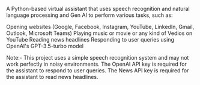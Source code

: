 A Python-based virtual assistant that uses speech recognition and natural language processing and Gen AI to perform various tasks, such as:

Opening websites (Google, Facebook, Instagram, YouTube, LinkedIn, Gmail, Outlook, Microsoft Teams)
Playing music or movie or any kind of Vedios on YouTube
Reading news headlines
Responding to user queries using OpenAI's GPT-3.5-turbo model

Note:-
This project uses a simple speech recognition system and may not work perfectly in noisy environments.
The OpenAI API key is required for the assistant to respond to user queries.
The News API key is required for the assistant to read news headlines.
